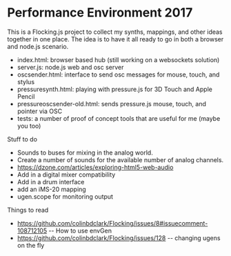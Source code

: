 Performance Environment 2017
============================

This is a Flocking.js project to collect my synths, mappings, and other ideas together in one place. The idea is to have it all ready to go in both a browser and node.js scenario. 

- index.html: browser based hub (still working on a websockets solution)
- server.js: node.js web and osc server
- oscsender.html: interface to send osc messages for mouse, touch, and stylus 
- pressuresynth.html: playing with pressure.js for 3D Touch and Apple Pencil
- pressureoscsender-old.html: sends pressure.js mouse, touch, and pointer via OSC
- tests: a number of proof of concept tools that are useful for me (maybe you too)

Stuff to do
- Sounds to buses for mixing in the analog world. 
- Create a number of sounds for the available number of analog channels. 
- https://dzone.com/articles/exploring-html5-web-audio
- Add in a digital mixer compatibility
- Add in a drum interface
- add an iMS-20 mapping
- ugen.scope for monitoring output



Things to read
- https://github.com/colinbdclark/Flocking/issues/8#issuecomment-108712105  --  How to use envGen
- https://github.com/colinbdclark/Flocking/issues/128 -- changing ugens on the fly

